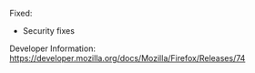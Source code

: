 Fixed:

   * Security fixes

Developer Information: https://developer.mozilla.org/docs/Mozilla/Firefox/Releases/74